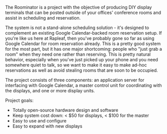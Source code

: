 The Roominator is a project with the objective of producing DIY display terminals that can be posted outside of your offices' conference rooms and assist in scheduling and reservation.

The system is not a stand-alone scheduling solution - it's designed to complement an existing Google Calendar-backed room reservation setup. If you're like us here at Rapleaf, then you've probably gone so far as using Google Calendar for room reservation already. This is a pretty good system for the most part, but it has one major shortcoming: people who "just grab a room" when they need one rather than reserving. This is pretty natural behavior, especially when you've just picked up your phone and you need somewhere quiet to talk, so we want to make it easy to make ad-hoc reservations as well as avoid stealing rooms that are soon to be occupied.

The project consists of three components: an application server for interfacing with Google Calendar, a master control unit for coordinating with the displays, and one or more display units. 

Project goals:
 - Totally open-source hardware design and software
 - Keep system cost down: < $50 for displays, < $100 for the master
 - Easy to use and configure
 - Easy to expand with new displays